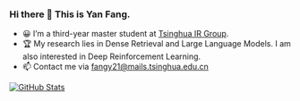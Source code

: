### Hi there 👋 This is Yan Fang.

<!--
**Suffoquer-fang/Suffoquer-fang** is a ✨ _special_ ✨ repository because its `README.md` (this file) appears on your GitHub profile.

Here are some ideas to get you started:

- 🔭 I’m currently working on ...
- 🌱 I’m currently learning ...
- 👯 I’m looking to collaborate on ...
- 🤔 I’m looking for help with ...
- 💬 Ask me about ...
- 📫 How to reach me: ...
- 😄 Pronouns: ...
- ⚡ Fun fact: ...
-->

- 😀 I’m a third-year master student at [Tsinghua IR Group](http://www.thuir.cn/).
- 🏆 My research lies in Dense Retrieval and Large Language Models. I am also interested in Deep Reinforcement Learning.
- 📫 Contact me via fangy21@mails.tsinghua.edu.cn

<a href="https://github.com/Suffoquer-fang">
  <img align="center" alt="GitHub Stats" src="https://github-readme-stats.vercel.app/api?username=Suffoquer-fang&show_icons=true&include_all_commits=true" />
</a>

